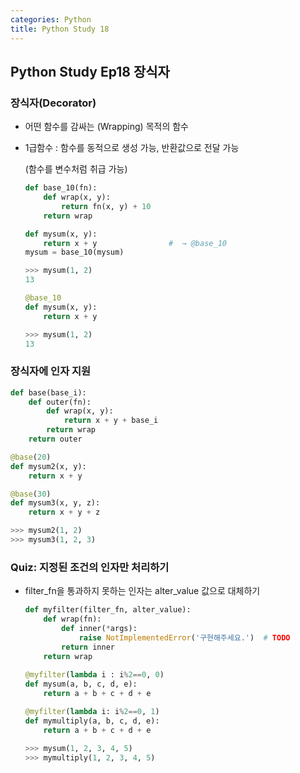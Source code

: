 ```yaml
---
categories: Python
title: Python Study 18
---
```


## Python Study Ep18 장식자

### 장식자(Decorator)

- 어떤 함수를 감싸는 (Wrapping) 목적의 함수

- 1급함수 : 함수를 동적으로 생성 가능, 반환값으로 전달 가능

  (함수를 변수처럼 취급 가능)

  ```python
  def base_10(fn):
      def wrap(x, y):
          return fn(x, y) + 10
      return wrap
  
  def mysum(x, y):
      return x + y                #  → @base_10
  mysum = base_10(mysum)
  
  >>> mysum(1, 2)
  13
  ```

  ```python
  @base_10
  def mysum(x, y):
      return x + y
  
  >>> mysum(1, 2)
  13
  ```



### 장식자에 인자 지원

```python
def base(base_i):
    def outer(fn):
        def wrap(x, y):
            return x + y + base_i
        return wrap
    return outer

@base(20)
def mysum2(x, y):
    return x + y

@base(30)
def mysum3(x, y, z):
    return x + y + z

>>> mysum2(1, 2)
>>> mysum3(1, 2, 3)

```



### Quiz: 지정된 조건의 인자만 처리하기

- filter_fn을 통과하지 못하는 인자는 alter_value 값으로 대체하기

  ```python
  def myfilter(filter_fn, alter_value):
      def wrap(fn):
          def inner(*args):
              raise NotImplementedError('구현해주세요.')  # TODO
          return inner
      return wrap
      
  @myfilter(lambda i : i%2==0, 0)
  def mysum(a, b, c, d, e):
      return a + b + c + d + e
  
  @myfilter(lambda i: i%2==0, 1)
  def mymultiply(a, b, c, d, e):
      return a + b + c + d + e
  
  >>> mysum(1, 2, 3, 4, 5)
  >>> mymultiply(1, 2, 3, 4, 5)
  ```

  
